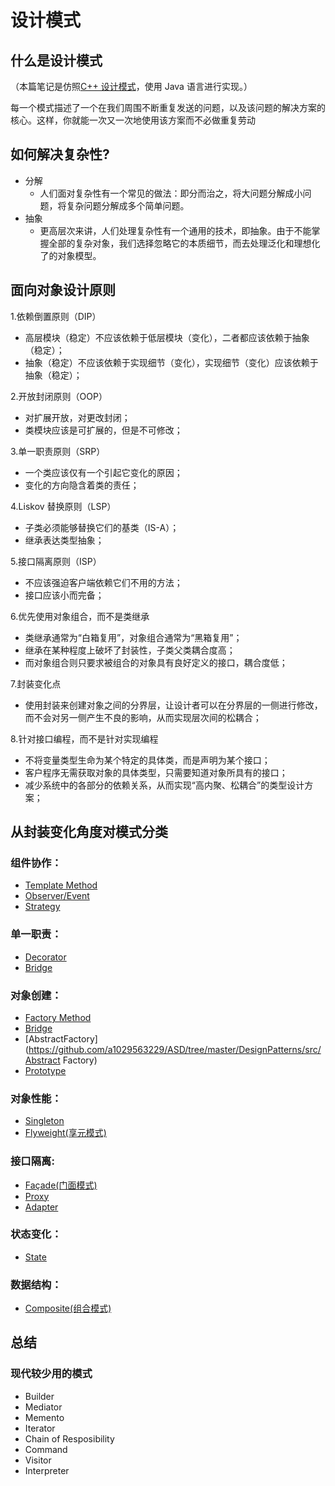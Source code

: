 # 设计模式

## 什么是设计模式

（本篇笔记是仿照[C++ 设计模式](https://github.com/liu-jianhao/Cpp-Design-Patterns)，使用 Java 语言进行实现。）

每一个模式描述了一个在我们周围不断重复发送的问题，以及该问题的解决方案的核心。这样，你就能一次又一次地使用该方案而不必做重复劳动

## 如何解决复杂性?

- 分解
  - 人们面对复杂性有一个常见的做法：即分而治之，将大问题分解成小问题，将复杂问题分解成多个简单问题。
- 抽象
  - 更高层次来讲，人们处理复杂性有一个通用的技术，即抽象。由于不能掌握全部的复杂对象，我们选择忽略它的本质细节，而去处理泛化和理想化了的对象模型。

## 面向对象设计原则

1.依赖倒置原则（DIP）

- 高层模块（稳定）不应该依赖于低层模块（变化），二者都应该依赖于抽象（稳定）；
- 抽象（稳定）不应该依赖于实现细节（变化），实现细节（变化）应该依赖于抽象（稳定）；

2.开放封闭原则（OOP）

- 对扩展开放，对更改封闭；
- 类模块应该是可扩展的，但是不可修改；

3.单一职责原则（SRP）

- 一个类应该仅有一个引起它变化的原因；
- 变化的方向隐含着类的责任；

4.Liskov 替换原则（LSP）

- 子类必须能够替换它们的基类（IS-A）；
- 继承表达类型抽象；

5.接口隔离原则（ISP）

- 不应该强迫客户端依赖它们不用的方法；
- 接口应该小而完备；

6.优先使用对象组合，而不是类继承

- 类继承通常为“白箱复用”，对象组合通常为“黑箱复用”；
- 继承在某种程度上破坏了封装性，子类父类耦合度高；
- 而对象组合则只要求被组合的对象具有良好定义的接口，耦合度低；

7.封装变化点

- 使用封装来创建对象之间的分界层，让设计者可以在分界层的一侧进行修改，而不会对另一侧产生不良的影响，从而实现层次间的松耦合；

8.针对接口编程，而不是针对实现编程

- 不将变量类型生命为某个特定的具体类，而是声明为某个接口；
- 客户程序无需获取对象的具体类型，只需要知道对象所具有的接口；
- 减少系统中的各部分的依赖关系，从而实现“高内聚、松耦合”的类型设计方案；

## 从封装变化角度对模式分类

### 组件协作：

- [Template Method](https://github.com/a1029563229/ASD/tree/master/DesignPatterns/src/TemplateMethod)
- [Observer/Event](https://github.com/a1029563229/ASD/tree/master/DesignPatterns/src/Observer)
- [Strategy](https://github.com/a1029563229/ASD/tree/master/DesignPatterns/src/Strategy)

### 单一职责：

- [Decorator](https://github.com/a1029563229/ASD/tree/master/DesignPatterns/src/Decorator)
- [Bridge](https://github.com/a1029563229/ASD/tree/master/DesignPatterns/src/Bridge)

### 对象创建：

- [Factory Method](https://github.com/a1029563229/ASD/tree/master/DesignPatterns/src/FactoryMethod)
- [Bridge](https://github.com/a1029563229/ASD/tree/master/DesignPatterns/src/Bridge)
- [AbstractFactory](https://github.com/a1029563229/ASD/tree/master/DesignPatterns/src/Abstract Factory)
- [Prototype](https://github.com/a1029563229/ASD/tree/master/DesignPatterns/src/Prototype)

### 对象性能：

- [Singleton](https://github.com/a1029563229/ASD/tree/master/DesignPatterns/src/Singleton)
- [Flyweight(享元模式)](https://github.com/a1029563229/ASD/tree/master/DesignPatterns/src/Flyweight)

### 接口隔离:

- [Façade(门面模式)](https://github.com/a1029563229/ASD/tree/master/DesignPatterns/src/Facade)
- [Proxy](https://github.com/a1029563229/ASD/tree/master/DesignPatterns/src/Proxy)
- [Adapter](https://github.com/a1029563229/ASD/tree/master/DesignPatterns/src/Adapter)

### 状态变化：

- [State](https://github.com/a1029563229/ASD/tree/master/DesignPatterns/src/State)

### 数据结构：

- [Composite(组合模式)](https://github.com/a1029563229/ASD/tree/master/DesignPatterns/src/Composite)

## 总结

### 现代较少用的模式

- Builder
- Mediator
- Memento
- Iterator
- Chain of Resposibility
- Command
- Visitor
- Interpreter